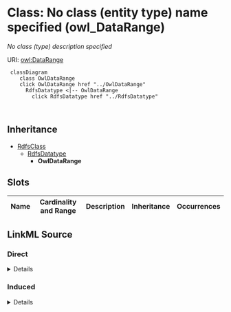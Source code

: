 

# Class: No class (entity type) name specified (owl_DataRange)


_No class (type) description specified_







URI: [owl:DataRange](http://www.w3.org/2002/07/owl#DataRange)






```mermaid
 classDiagram
    class OwlDataRange
    click OwlDataRange href "../OwlDataRange"
      RdfsDatatype <|-- OwlDataRange
        click RdfsDatatype href "../RdfsDatatype"
      
      
```





## Inheritance
* [RdfsClass](../classes/RdfsClass.md)
    * [RdfsDatatype](../classes/RdfsDatatype.md)
        * **OwlDataRange**



## Slots

| Name | Cardinality and Range | Description | Inheritance | Occurrences |
| ---  | --- | --- | --- | --- |














## LinkML Source

<!-- TODO: investigate https://stackoverflow.com/questions/37606292/how-to-create-tabbed-code-blocks-in-mkdocs-or-sphinx -->

### Direct

<details>

```yaml
name: owl_DataRange
conforms_to: No schema conformance document specified
description: No class (type) description specified
title: No class (entity type) name specified
from_schema: sawgraph-kg
rank: 1000
is_a: rdfs_Datatype
class_uri: owl:DataRange

```
</details>

### Induced

<details>

```yaml
name: owl_DataRange
conforms_to: No schema conformance document specified
description: No class (type) description specified
title: No class (entity type) name specified
from_schema: sawgraph-kg
rank: 1000
is_a: rdfs_Datatype
class_uri: owl:DataRange

```
</details>